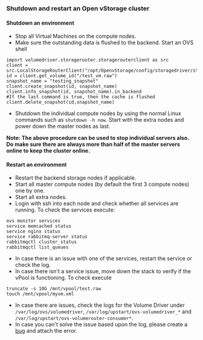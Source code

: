 ### Shutdown and restart an Open vStorage cluster

#### Shutdown an environment
* Stop all Virtual Machines on the compute nodes.
* Make sure the outstanding data is flushed to the backend. Start an OVS shell
```
import volumedriver.storagerouter.storagerouterclient as src
client = src.LocalStorageRouterClient("/opt/OpenvStorage/config/storagedriver/storagedriver/<vpool_name>.json")
id = client.get_volume_id("/test_vm.raw")
snapshot_name = "testing_snapshot"
client.create_snapshot(id, snapshot_name)
client.info_snapshot(id, snapshot_name).in_backend
#If the last command is true, then the cache is flushed
client.delete_snapshot(id,snapshot_name)
```
* Shutdown the individual compute nodes by using the normal Linux commands such as `shutdown -h now`. Start with the extra nodes and power down the master nodes as last.

**Note: The above procedure can be used to stop individual servers also.  Do make sure there are always more than half of the master servers online to keep the cluster online.**



#### Restart an environment
* Restart the backend storage nodes if applicable.
* Start all master compute nodes (by default the first 3 compute nodes) one by one.
* Start all extra nodes.
* Login with ssh into each node and check whether all services are running. To check the services execute:
```
ovs monitor services
service memcached status
service nginx status
service rabbitmq-server status
rabbitmqctl cluster_status
rabbitmqctl list_queues
```
* In case there is an issue with one of the services, restart the service or check the log.
* In case there isn't a service issue, move down the stack to verify if the vPool is functioning. To check execute
```
truncate -s 10G /mnt/vpool/test.raw
touch /mnt/vpool/myvm.xml
```
* In case there are issues, check the  logs for the Volume Driver under `/var/log/ovs/volumedriver`, `/var/log/upstart/ovs-volumedriver_*` and `/var/log/upstart/ovs-volumerouter-consumer*`.
* In case you can't solve the issue based upon the log, please create a [bug](https://github.com/openvstorage/openvstorage/issues) and attach the error.
